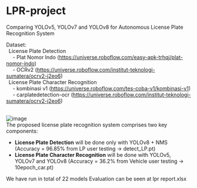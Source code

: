# LPR-project
Comparing YOLOv5, YOLOv7 and YOLOv8 for Autonomous License Plate Recognition System

Dataset: <br>
&ensp;License Plate Detection<br>
&emsp;		- Plat Nomor Indo (https://universe.roboflow.com/easy-apk-trhqj/plat-nomor-indo)<br>
&emsp;    - OCRv2 (https://universe.roboflow.com/institut-teknologi-sumatera/ocrv2-j2eo6)<br>
&ensp;License Plate Character Recognition<br>
&emsp;    - kombinasi v1 (https://universe.roboflow.com/tes-coba-v1/kombinasi-v1)<br>
&emsp;    - carplatedetection-ocr (https://universe.roboflow.com/institut-teknologi-sumatera/ocrv2-j2eo6)<br><br>

![image](https://github.com/karen2S/LPR-project/assets/107234140/d786ab3b-9975-430d-9a30-23515e15ef70)<br>
The proposed license plate recognition system comprises two key components: <br>
- **License Plate Detection** will be done only with YOLOv8 + NMS (Accuracy = 96.85% from LP user testing -> detect_LP.pt)<br>
- **License Plate Character Recognition** will be done with YOLOv5, YOLOv7 and YOLOv8 (Accuracy = 36.2% from Vehicle user testing -> 10epoch_car.pt)<br>

We have run in total of 22 models
Evaluation can be seen at lpr report.xlsx
